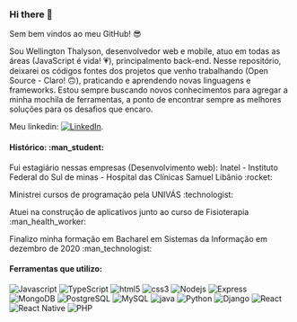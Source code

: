 ### Hi there 👋

Sem bem vindos ao meu GitHub! :sunglasses: 

Sou Wellington Thalyson, desenvolvedor web e mobile, atuo em todas as áreas (JavaScript é vida! :heartpulse:), principalmento back-end. Nesse repositório, deixarei os códigos fontes dos projetos que venho trabalhando (Open Source - Claro! :upside_down_face:), praticando e aprendendo novas linguagens e frameworks. Estou sempre buscando novos conhecimentos para agregar a minha mochila de ferramentas, a ponto de encontrar sempre as melhores soluções para os desafios que encaro.

Meu linkedin: [![LinkedIn][1.1]][1].

<!-- Icons -->
[1.1]: https://raw.githubusercontent.com/MartinHeinz/MartinHeinz/master/linkedin-3-16.png (LinkedIn)

<!-- Links to your social media accounts -->

[1]: https://www.linkedin.com/in/wellington-thalyson-876143b9/

<h4> Histórico: :man_student: </h4>
<p> Fui estagiário nessas empresas (Desenvolvimento web): Inatel - Instituto Federal do Sul de minas - Hospital das Clínicas Samuel Libânio :rocket:</p>
<p> Ministrei cursos de programação pela UNIVÁS :technologist: </p>
<p> Atuei na construção de aplicativos junto ao curso de Fisioterapia :man_health_worker:</p>
<p> Finalizo minha formação em Bacharel em Sistemas da Informação em dezembro de 2020 :man_technologist:</p>

<h4> Ferramentas que utilizo: </h4>
<p>
  <img alt="Javascript" src="https://img.shields.io/badge/-JavaScript-6fc590?style=flat&logo=javascript&logoColor=black" /> 
  <img alt="TypeScript" src="https://img.shields.io/badge/-TypeScript-6fc590?style=flat&logo=typescript&logoColor=black" />
  <img alt="html5" src="https://img.shields.io/badge/-HTML5-6fc590?style=flat&logo=html5&logoColor=black" /> 
  <img alt="css3" src="https://img.shields.io/badge/-CSS3-6fc590?style=flat&logo=css3&logoColor=black" />
  <img alt="Nodejs" src="https://img.shields.io/badge/-Nodejs-6fc590?style=flat&logo=Node.js&logoColor=black" /> 
  <img alt="Express" src="https://img.shields.io/badge/-Express-6fc590?style=flat&logo=express.js&logoColor=black" /> 
  <img alt="MongoDB" src="https://img.shields.io/badge/-MongoDB-6fc590?style=flat&logo=mongodb&logoColor=black" /> 
  <img alt="PostgreSQL" src="https://img.shields.io/badge/-PostgreSQL-6fc590?style=flat&logo=postgresql&logoColor=black" />
  <img alt="MySQL" src="https://img.shields.io/badge/-MySQL-6fc590?style=flat&logo=mysql&logoColor=black" />
  <img alt="java" src="https://img.shields.io/badge/-Java-6fc590?style=flat&logo=java&logoColor=black" /> 
  <img alt="Python" src="https://img.shields.io/badge/-Python-6fc590?style=flat&logo=python&logoColor=black" /> 
  <img alt="Django" src="https://img.shields.io/badge/-Django-6fc590?style=flat&logo=django&logoColor=black" /> 
  <img alt="React" src="https://img.shields.io/badge/-React-6fc590?style=flat&logo=react&logoColor=black" /> 
  <img alt="React Native" src="https://img.shields.io/badge/-ReactNative-6fc590?style=flat&logo=react&logoColor=black" /> 
  <img alt="PHP" src="https://img.shields.io/badge/-Php-6fc590?style=flat&logo=php&logoColor=black" /> 
</p>
